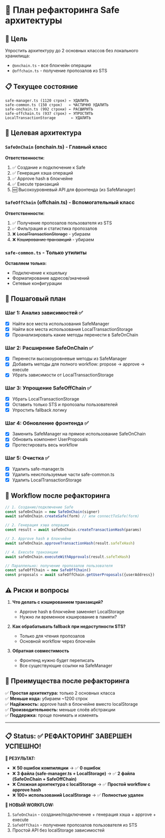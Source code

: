 # 🚀 План рефакторинга Safe архитектуры

## 🎯 Цель
Упростить архитектуру до 2 основных классов без локального хранилища:
- `@onchain.ts` - все блокчейн операции 
- `@offchain.ts` - получение пропозалов из STS

## 📋 Текущее состояние
```
safe-manager.ts (1120 строк) ← УДАЛИТЬ
safe-common.ts (150 строк)   ← ЧАСТИЧНО УДАЛИТЬ 
safe-onchain.ts (992 строки) ← РАСШИРИТЬ
safe-offchain.ts (937 строк) ← УПРОСТИТЬ
LocalTransactionStorage       ← УДАЛИТЬ
```

## 🎯 Целевая архитектура

### `SafeOnChain` (onchain.ts) - Главный класс
**Ответственности:**
1. ✅ Создание и подключение к Safe
2. ✅ Генерация хэша операций 
3. ✅ Approve hash в блокчейне
4. ✅ Execute транзакций
5. 🆕 Высокоуровневый API для фронтенда (из SafeManager)

### `SafeOffChain` (offchain.ts) - Вспомогательный класс  
**Ответственности:**
1. ✅ Получение пропозалов пользователя из STS
2. ✅ Фильтрация и статистика пропозалов
3. ❌ ~~LocalTransactionStorage~~ - убираем
4. ❌ ~~Кэширование транзакций~~ - убираем

### `safe-common.ts` - Только утилиты
**Оставляем только:**
- Подключение к кошельку
- Форматирование адресов/значений
- Сетевые конфигурации

## 📝 Пошаговый план

### Шаг 1: Анализ зависимостей ✅
- [x] Найти все места использования SafeManager
- [x] Найти все места использования LocalTransactionStorage
- [x] Проанализировать какие методы перенести в SafeOnChain

### Шаг 2: Расширение SafeOnChain ✅
- [x] Перенести высокоуровневые методы из SafeManager
- [x] Добавить методы для полного workflow: propose → approve → execute
- [x] Убрать зависимости от LocalTransactionStorage

### Шаг 3: Упрощение SafeOffChain ✅
- [x] Убрать LocalTransactionStorage
- [x] Оставить только STS и пропозалы пользователей
- [x] Упростить fallback логику

### Шаг 4: Обновление фронтенда ✅
- [x] Заменить SafeManager на прямое использование SafeOnChain
- [x] Обновить компонент UserProposals
- [x] Протестировать весь workflow

### Шаг 5: Очистка ✅
- [x] Удалить safe-manager.ts
- [x] Удалить неиспользуемые части safe-common.ts
- [x] Удалить LocalTransactionStorage

## 🔄 Workflow после рефакторинга

```typescript
// 1. Создание/подключение Safe
const safeOnChain = new SafeOnChain(signer)
await safeOnChain.createSafe(form) // или connectToSafe(form)

// 2. Генерация хэша операции
const result = await safeOnChain.createTransactionHash(params)

// 3. Approve hash в блокчейне
await safeOnChain.approveTransactionHash(result.safeTxHash)

// 4. Execute транзакции
await safeOnChain.executeWithApprovals(result.safeTxHash)

// Параллельно: получение пропозалов пользователя
const safeOffChain = new SafeOffChain()
const proposals = await safeOffChain.getUserProposals({userAddress})
```

## ⚠️ Риски и вопросы

1. **Что делать с кэшированием транзакций?**
   - Approve hash в блокчейне заменяет LocalStorage
   - Нужно ли временное кэширование в памяти?

2. **Как обрабатывать fallback при недоступности STS?**
   - Только для чтения пропозалов
   - Основной workflow через блокчейн

3. **Обратная совместимость**
   - Фронтенд нужно будет переписать
   - Все существующие ссылки на SafeManager

## 🚀 Преимущества после рефакторинга

✅ **Простая архитектура:** только 2 основных класса  
✅ **Меньше кода:** убираем ~1200 строк  
✅ **Надёжность:** approve hash в блокчейне вместо localStorage  
✅ **Производительность:** меньше слоёв абстракции  
✅ **Поддержка:** проще понимать и изменять  

---

## 📋 Status: ✅ РЕФАКТОРИНГ ЗАВЕРШЕН УСПЕШНО!

**🎉 РЕЗУЛЬТАТ:**
- ❌ **50 ошибок компиляции** → ✅ **0 ошибок**
- ❌ **3 файла (safe-manager.ts + LocalStorage)** → ✅ **2 файла (SafeOnChain + SafeOffChain)**
- ❌ **Сложная архитектура с localStorage** → ✅ **Простой workflow с approve hash**
- ❌ **100+ использований LocalStorage** → ✅ **Полностью удален**

**🚀 НОВЫЙ WORKFLOW:**
1. `SafeOnChain` - создание/подключение + генерация хэша + approve + execute
2. `SafeOffChain` - получение пропозалов пользователя из STS
3. Простой API без localStorage зависимостей
